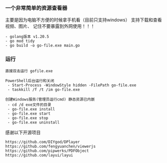 ### 一个非常简单的资源查看器
主要是因为电脑不方便的时候拿手机看（目前只支持windows）
支持下载和查看视频、图片、
记住不要暴露到外网使用！！！
```
- golang版本 v1.20.5
- go mod tidy
- go build -o go-file.exe main.go
```
### 运行
```
直接双击运行 gofile.exe 

PowerShell后台运行和关闭
 - Start-Process -WindowStyle hidden -FilePath go-file.exe
 - taskkill /f /t /im go-file.exe
 
创建Windows服务(管理员运行cmd) 静态资源已内嵌
 - cd /d exe文件的目录
 - go-file.exe install
 - go-file.exe start
 - go-file.exe stop
 - go-file.exe uninstall
```

感谢以下开源项目
```
https://github.com/DIYgod/DPlayer
https://github.com/fengyuanchen/viewerjs
https://github.com/pipwerks/PDFObject
https://github.com/layui/layui
```




